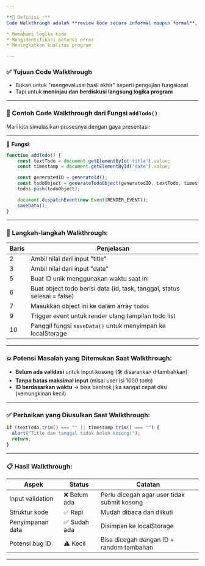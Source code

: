```yaml
---

**📘 Definisi :**
Code Walkthrough adalah **review kode secara informal maupun formal**, yang dilakukan oleh developer bersama tim untuk:

* Memahami logika kode
* Mengidentifikasi potensi error
* Meningkatkan kualitas program

---
```


### ✅ Tujuan Code Walkthrough

* Bukan untuk "mengevaluasi hasil akhir" seperti pengujian fungsional
* Tapi untuk **meninjau dan berdiskusi langsung logika program**


---

### 📌 Contoh Code Walkthrough dari Fungsi `addTodo()`

Mari kita simulasikan prosesnya dengan gaya presentasi:

---

🧠 **Fungsi**:

```javascript
function addTodo() {
    const textTodo = document.getElementById('title').value;
    const timestamp = document.getElementById('date').value;

    const generatedID = generateId();
    const todoObject = generateTodoObject(generatedID, textTodo, timestamp, false);
    todos.push(todoObject);

    document.dispatchEvent(new Event(RENDER_EVENT));
    saveData();
}
```

---

### 👣 Langkah-langkah Walkthrough:

| Baris | Penjelasan                                                               |
| ----- | ------------------------------------------------------------------------ |
| 2     | Ambil nilai dari input "title"                                           |
| 3     | Ambil nilai dari input "date"                                            |
| 5     | Buat ID unik menggunakan waktu saat ini                                  |
| 6     | Buat object todo berisi data (id, task, tanggal, status selesai = false) |
| 7     | Masukkan object ini ke dalam array `todos`                               |
| 9     | Trigger event untuk render ulang tampilan todo list                      |
| 10    | Panggil fungsi `saveData()` untuk menyimpan ke localStorage              |

---

### 💥 Potensi Masalah yang Ditemukan Saat Walkthrough:

* **Belum ada validasi** untuk input kosong (🛠 disarankan ditambahkan)
* **Tanpa batas maksimal input** (misal user isi 1000 todo)
* **ID berdasarkan waktu** → bisa bentrok jika sangat cepat diisi (kemungkinan kecil)

---

### ✅ Perbaikan yang Diusulkan Saat Walkthrough:

```javascript
if (textTodo.trim() === "" || timestamp.trim() === "") {
  alert("Title dan tanggal tidak boleh kosong!");
  return;
}
```

---

### 📋 Hasil Walkthrough:

| Aspek            | Status      | Catatan                                     |
| ---------------- | ----------- | ------------------------------------------- |
| Input validation | ❌ Belum ada | Perlu dicegah agar user tidak submit kosong |
| Struktur kode    | ✅ Rapi      | Mudah dibaca dan diikuti                    |
| Penyimpanan data | ✅ Sudah ada | Disimpan ke localStorage                    |
| Potensi bug ID   | ⚠️ Kecil    | Bisa dicegah dengan ID + random tambahan    |

---
